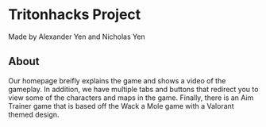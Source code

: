 # Tritonhacks Project
Made by Alexander Yen and Nicholas Yen

## About
Our homepage breifly explains the game and shows a video of the gameplay. In addition, we have multiple tabs and buttons that redirect you to view some of the characters and maps in the game. Finally, there is an Aim Trainer game that is based off the Wack a Mole game with a Valorant themed design. 

